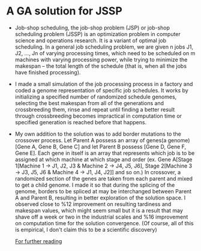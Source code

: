 # A GA solution for JSSP
- Job-shop scheduling, the job-shop problem (JSP) or job-shop scheduling problem (JSSP) is an optimization problem in computer science and operations research. It is a variant of optimal job scheduling. 
In a general job scheduling problem, we are given n jobs J1, J2, ..., Jn of varying processing times, which need to be scheduled on m machines with varying processing power, while trying to minimize the makespan – the total length of the schedule (that is, when all the jobs have finished processing).

- I made a small simulation of the job processing process in a factory and coded a genome representation of specific job schedules. It works by initializing a specified number of randomized schedule genomes, selecting the best makespan from all of the generations and crossbreeding them, rinse and repeat until finding a better result through crossbreeding becomes impractical in computation time or specified generation is reached before that happens.

- My own addition to the solution was to add border mutations to the crossover process. Let Parent A possess an array of genes(a genome) [Gene A, Gene B, Gene C] and let Parent B possess [Gene D, Gene F, Gene E]. Each gene in itself is an array that represents which job is to be assigned at which machine at which stage and order (ex. Gene A[Stage 1[Machine 1 -> J1, J2, J3 & Machine 2 -> J4, J5, J6], Stage 2[Machine 3 -> J3, J5, J6 & Machine 4 -> J1, J4, J2]] and so on.) In crossover, a randomized section of the genes are taken from each parent and mixed to get a child genome. I made it so that during the splicing of the genome, borders to be spliced at may be interchanged between Parent A and Parent B, resulting in better exploration of the solution space. I observed close to %12 improvement on resulting tardiness and makespan values, which might seem small but it is a result that may shave off a week or two in the industrial scales and %16 improvement on computation time for the solution convergence. (Of course, all of this is empirical, I don't claim this to be a scientific discovery)

  [For further reading](https://www.researchgate.net/publication/242081421_A_JOB-SHOP_SCHEDULING_PROBLEM_JSSP_USING_GENETIC_ALGORITHM_GA)
